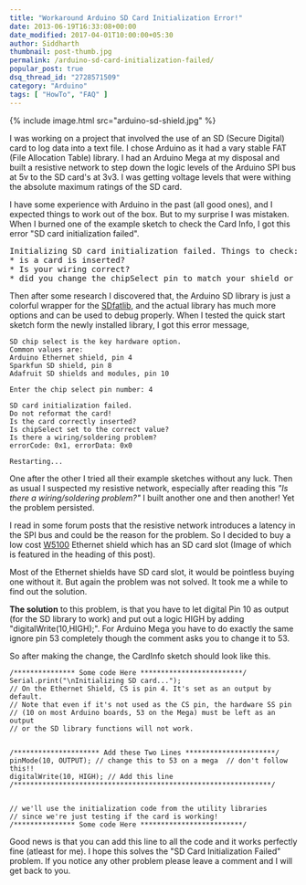 ```yaml
---
title: "Workaround Arduino SD Card Initialization Error!"
date: 2013-06-19T16:33:08+00:00
date_modified: 2017-04-01T10:00:00+05:30
author: Siddharth
thumbnail: post-thumb.jpg
permalink: /arduino-sd-card-initialization-failed/
popular_post: true
dsq_thread_id: "2728571509"
category: "Arduino"
tags: [ "HowTo", "FAQ" ]
---
```


{% include image.html src="arduino-sd-shield.jpg" %}

I was working on a project that involved the use of an SD (Secure Digital) card to log data into a text file. I chose Arduino as it  had a vary stable FAT (File Allocation Table) library. I had an Arduino Mega at my disposal and built a resistive network to step down the logic levels of the Arduino SPI bus at 5v to the SD card's at 3v3. I was getting voltage levels that were withing the absolute maximum ratings of the SD card.

I have some experience with Arduino in the past (all good ones), and I expected things to work out of the box. But to my surprise I was mistaken. When I burned one of the example sketch to check the Card Info, I got this error "SD card initialization failed".

<pre>Initializing SD card initialization failed. Things to check:
* is a card is inserted?
* Is your wiring correct?
* did you change the chipSelect pin to match your shield or module?</pre>

Then after some research I discovered that, the Arduino SD library is just a colorful wrapper for the [SDfatlib](https://code.google.com/p/sdfatlib/), and the actual library has much more options and can be used to debug properly. When I tested the quick start sketch form the newly installed library, I got this error message,

```text
SD chip select is the key hardware option.
Common values are:
Arduino Ethernet shield, pin 4
Sparkfun SD shield, pin 8
Adafruit SD shields and modules, pin 10

Enter the chip select pin number: 4

SD card initialization failed.
Do not reformat the card!
Is the card correctly inserted?
Is chipSelect set to the correct value?
Is there a wiring/soldering problem?
errorCode: 0x1, errorData: 0x0

Restarting...
```

One after the other I tried all their example sketches without any luck. Then as usual I suspected my resistive network, especially after reading this _"Is there a wiring/soldering problem?"_ I built another one and then another! Yet the problem persisted.

I read in some forum posts that the resistive network introduces a latency in the SPI bus and could be the reason for the problem. So I decided to buy a low cost [W5100](http://www1.futureelectronics.com/doc/WIZNET%20INC/W5100.pdf) Ethernet shield which has an SD card slot (Image of which is featured in the heading of this post).

Most of the Ethernet shields have SD card slot, it would be pointless buying one without it. But again the problem was not solved. It took me a while to find out the solution.

**The solution** to this problem, is that you have to let digital Pin 10 as output (for the SD library to work) and put out a logic HIGH by adding "digitalWrite(10,HIGH);". For Arduino Mega you have to do exactly the same ignore pin 53 completely though the comment asks you to change it to 53.

So after making the change, the CardInfo sketch should look like this.

```text
/*************** Some code Here *************************/
Serial.print("\nInitializing SD card...");
// On the Ethernet Shield, CS is pin 4. It's set as an output by default.
// Note that even if it's not used as the CS pin, the hardware SS pin
// (10 on most Arduino boards, 53 on the Mega) must be left as an output
// or the SD library functions will not work.


/********************* Add these Two Lines **********************/
pinMode(10, OUTPUT); // change this to 53 on a mega  // don't follow this!!
digitalWrite(10, HIGH); // Add this line
/***************************************************************/


// we'll use the initialization code from the utility libraries
// since we're just testing if the card is working!
/*************** Some code Here *************************/
```

Good news is that you can add this line to all the code and it works perfectly fine (atleast for me). I hope this solves the "SD Card Initialization Failed" problem. If you notice any other problem please leave a comment and I will get back to you.
